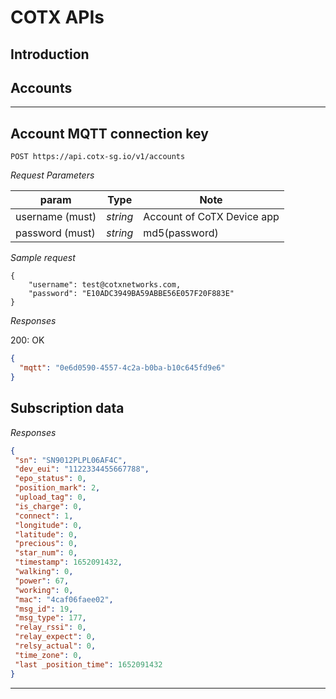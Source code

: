 # COTX APIs

## Introduction


## Accounts

---

## Account MQTT connection key

```
POST https://api.cotx-sg.io/v1/accounts
```

_Request Parameters_

| param             | Type     | Note                                     |
| ----------------- | -------- | ---------------------------------------- |
| username (must) | _string_ | Account of CoTX Device app |
| password (must) | _string_ | md5(password) |

_Sample request_
```
{
    "username": test@cotxnetworks.com,
    "password": "E10ADC3949BA59ABBE56E057F20F883E"
}
```
_Responses_

200: OK

```json
{
  "mqtt": "0e6d0590-4557-4c2a-b0ba-b10c645fd9e6"
}
```


## Subscription data

_Responses_

```json
{
 "sn": "SN9012PLPL06AF4C",
 "dev_eui": "1122334455667788",
 "epo_status": 0,
 "position_mark": 2,
 "upload_tag": 0,
 "is_charge": 0,
 "connect": 1,
 "longitude": 0,
 "latitude": 0,
 "precious": 0,
 "star_num": 0,
 "timestamp": 1652091432,
 "walking": 0,
 "power": 67,
 "working": 0,
 "mac": "4caf06faee02",
 "msg_id": 19,
 "msg_type": 177,
 "relay_rssi": 0,
 "relay_expect": 0,
 "relsy_actual": 0,
 "time_zone": 0,
 "last _position_time": 1652091432
}
```

---
